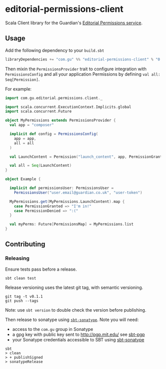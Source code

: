 # editorial-permissions-client

Scala Client library for the Guardian's [Editorial Permissions service](https://github.com/guardian/permissions).

## Usage
Add the following dependency to your `build.sbt`

```scala
libraryDependencies += "com.gu" %% "editorial-permissions-client" % "0.1"
```

Then mixin the `PermissionsProvider` trait to configure integration with
`PermissionsConfig` and all your application Permissions by defining `val all: Seq[Permission]`.

For example:

```scala
import com.gu.editorial.permissions.client._

import scala.concurrent.ExecutionContext.Implicits.global
import scala.concurrent.Future

object MyPermissions extends PermissionsProvider {
  val app = "composer"

  implicit def config = PermissionsConfig(
    app = app,
    all = all
  )

  val LaunchContent = Permission("launch_content", app, PermissionGranted)

  val all = Seq(LaunchContent)
}

object Example {

  implicit def permissionsUser: PermissionsUser =
    PermissionsUser("user.email@guardian.co.uk", "user-token")

  MyPermissions.get(MyPermissions.LaunchContent).map {
    case PermissionGranted => "I'm in!"
    case PermissionDenied => ":("
  }

  val myPerms: Future[PermissionsMap] = MyPermissions.list
}
```

## Contributing

### Releasing

Ensure tests pass before a release.

    sbt clean test

Release versioning uses the latest git tag, with semantic versioning.

    git tag -t v0.1.1
    git push --tags

Note: use `sbt version` to double check the version before publishing.

Then release to sonatype using [`sbt-sonatype`](https://github.com/xerial/sbt-sonatype). Note you will need:

  - access to the `com.gu` group in Sonatype
  - a gpg key with public key sent to http://pgp.mit.edu/ see [sbt-pgp](http://www.scala-sbt.org/sbt-pgp)
  - your Sonatype credentials accessible to SBT using [sbt-sonatype](https://github.com/xerial/sbt-sonatype#homesbtsbt-versionsonatypesbt)

```
sbt
> clean
> + publishSigned
> sonatypeRelease
```
